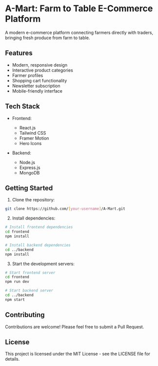 # A-Mart: Farm to Table E-Commerce Platform

A modern e-commerce platform connecting farmers directly with traders, bringing fresh produce from farm to table.

## Features

- Modern, responsive design
- Interactive product categories
- Farmer profiles
- Shopping cart functionality
- Newsletter subscription
- Mobile-friendly interface

## Tech Stack

- Frontend:
  - React.js
  - Tailwind CSS
  - Framer Motion
  - Hero Icons

- Backend:
  - Node.js
  - Express.js
  - MongoDB

## Getting Started

1. Clone the repository:
```bash
git clone https://github.com/[your-username]/A-Mart.git
```

2. Install dependencies:
```bash
# Install frontend dependencies
cd frontend
npm install

# Install backend dependencies
cd ../backend
npm install
```

3. Start the development servers:
```bash
# Start frontend server
cd frontend
npm run dev

# Start backend server
cd ../backend
npm start
```

## Contributing

Contributions are welcome! Please feel free to submit a Pull Request.

## License

This project is licensed under the MIT License - see the LICENSE file for details.
